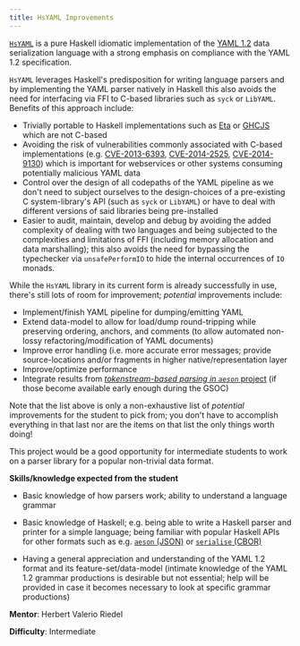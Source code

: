 ```yaml
---
title: HsYAML Improvements
---
```


[`HsYAML`](https://hackage.haskell.org/package/HsYAML) is a pure Haskell idiomatic implementation of the [YAML 1.2](http://yaml.org/spec/1.2/spec.html) data serialization language with a strong emphasis on compliance with the YAML 1.2 specification.

`HsYAML` leverages Haskell's predisposition for writing language
parsers and by implementing the YAML parser natively in Haskell this
also avoids the need for interfacing via FFI to C-based libraries such
as `syck` or `LibYAML`. Benefits of this approach include:

- Trivially portable to Haskell implementations such as [Eta](https://eta-lang.org/) or [GHCJS](https://github.com/ghcjs/ghcjs) which are not C-based
- Avoiding the risk of vulnerabilities commonly associated with C-based implementations (e.g. [CVE-2013-6393](https://www.cvedetails.com/cve/CVE-2013-6393), [CVE-2014-2525](https://www.cvedetails.com/cve/CVE-2014-2525/), [CVE-2014-9130](https://www.cvedetails.com/cve/CVE-2014-9130/)) which is important for webservices or other systems consuming potentially malicious YAML data
- Control over the design of all codepaths of the YAML pipeline as we don't need to subject ourselves to the design-choices of a pre-existing C system-library's API (such as `syck` or `LibYAML`) or have to deal with different versions of said libraries being pre-installed
- Easier to audit, maintain, develop and debug by avoiding the added complexity of dealing with two languages and being subjected to the complexities and limitations of FFI (including memory allocation and data marshalling); this also avoids the need for bypassing the typechecker via `unsafePerformIO` to hide the internal occurrences of `IO` monads.


While the `HsYAML` library in its current form is already successfully in use, there's still lots of room for improvement; *potential* improvements include:

- Implement/finish YAML pipeline for dumping/emitting YAML
- Extend data-model to allow for load/dump round-tripping while preserving ordering, anchors, and comments (to allow automated non-lossy refactoring/modification of YAML documents)
- Improve error handling (i.e. more accurate error messages; provide source-locations and/or fragments in higher native/representation layer
- Improve/optimize performance
- Integrate results from [*tokenstream-based parsing in `aeson`* project](#tokenstream-json-parsing) (if those become available early enough during the GSOC)

Note that the list above is only a non-exhaustive list of *potential*
improvements for the student to pick from; you don't have to
accomplish everything in that last nor are the items on that list the
only things worth doing!

This project would be a good opportunity for intermediate students to work on a parser library for a popular non-trivial data format.

**Skills/knowledge expected from the student**

- Basic knowledge of how parsers work; ability to understand a language grammar

- Basic knowledge of Haskell; e.g. being able to write a Haskell parser and printer for a simple language; being familiar with popular Haskell APIs for other formats such as e.g. [`aeson` (JSON)](http://hackage.haskell.org/package/aeson) or [`serialise` (CBOR)](http://hackage.haskell.org/package/serialise)

- Having a general appreciation and understanding of the YAML 1.2 format and its feature-set/data-model
  (intimate knowledge of the YAML 1.2 grammar productions is desirable but not essential; help will be provided in case it becomes necessary to look at specific grammar productions)

**Mentor**: Herbert Valerio Riedel

**Difficulty**: Intermediate
